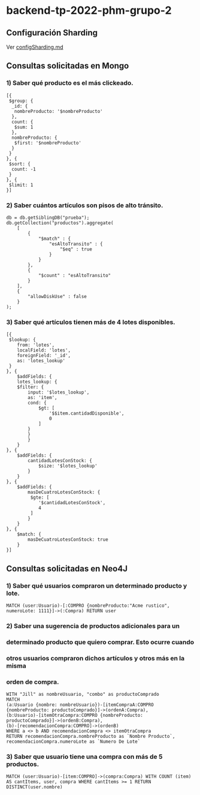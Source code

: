 # backend-tp-2022-phm-grupo-2

## Configuración Sharding

Ver [configSharding.md](configSharding.md)

## Consultas solicitadas en Mongo

### 1)  Saber qué producto es el más clickeado.

```
[{
 $group: {
  _id: {
   nombreProducto: '$nombreProducto'
  },
  count: {
   $sum: 1
  },
  nombreProducto: {
   $first: '$nombreProducto'
  }
 }
}, {
 $sort: {
  count: -1
 }
}, {
 $limit: 1
}]
```
### 2)  Saber cuántos artículos son pisos de alto tránsito.

``` 
db = db.getSiblingDB("prueba");
db.getCollection("productos").aggregate(
    [
        { 
            "$match" : { 
                "esAltoTransito" : { 
                    "$eq" : true
                }
            }
        }, 
        { 
            "$count" : "esAltoTransito"
        }
    ], 
    { 
        "allowDiskUse" : false
    }
);
```

### 3)  Saber qué artículos tienen más de 4 lotes disponibles.

```
[{
 $lookup: {
	from: 'lotes',
	localField: 'lotes',
	foreignField: '_id',
	as: 'lotes_lookup'
 }
}, {
    $addFields: {
	lotes_lookup: {
    $filter: {
		input: '$lotes_lookup',
        as: 'item',
        cond: {
            $gt: [
                '$$item.cantidadDisponible',
                0
            ]
        }
        }
	    }
    }
}, {
    $addFields: {
        cantidadLotesConStock: {
            $size: '$lotes_lookup'
        }
    }
}, {
    $addFields: {
        masDeCuatroLotesConStock: {
         $gte: [
            '$cantidadLotesConStock',
            4
         ]
        }
    }
}, {
    $match: {
	    masDeCuatroLotesConStock: true
    }
}]
```

## Consultas solicitadas en Neo4J

### 1)  Saber qué usuarios compraron un determinado producto y lote.

```
MATCH (user:Usuario)-[:COMPRO {nombreProducto:"Acme rustico", numeroLote: 1111}]->(:Compra) RETURN user
```

### 2)  Saber una sugerencia de productos adicionales para un
### determinado producto que quiero comprar. Esto ocurre cuando
### otros usuarios compraron dichos artículos y otros más en la misma
### orden de compra.

```
WITH "Jill" as nombreUsuario, "combo" as productoComprado
MATCH 
(a:Usuario {nombre: nombreUsuario})-[itemCompraA:COMPRO {nombreProducto: productoComprado}]->(ordenA:Compra), 
(b:Usuario)-[itemOtraCompra:COMPRO {nombreProducto: productoComprado}]->(ordenB:Compra),
(b)-[recomendacionCompra:COMPRO]->(ordenB)
WHERE a <> b AND recomendacionCompra <> itemOtraCompra
RETURN recomendacionCompra.nombreProducto as `Nombre Producto`, recomendacionCompra.numeroLote as `Numero De Lote`
```

### 3)  Saber que usuario tiene una compra con más de 5 productos.

```
MATCH (user:Usuario)-[item:COMPRO]->(compra:Compra) WITH COUNT (item) AS cantItems, user, compra WHERE cantItems >= 1 RETURN DISTINCT(user.nombre)
```